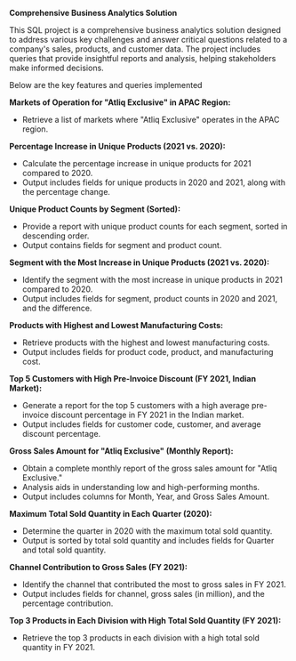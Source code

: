 **Comprehensive Business Analytics Solution**

This SQL project is a comprehensive business analytics solution designed to address various key challenges and answer critical questions related to a company's sales, products, and customer data. The project includes queries that provide insightful reports and analysis, helping stakeholders make informed decisions. 

Below are the key features and queries implemented

 **Markets of Operation for "Atliq Exclusive" in APAC Region:**

- Retrieve a list of markets where "Atliq Exclusive" operates in the APAC region.

 **Percentage Increase in Unique Products (2021 vs. 2020):**

- Calculate the percentage increase in unique products for 2021 compared to 2020.
- Output includes fields for unique products in 2020 and 2021, along with the percentage change.

 **Unique Product Counts by Segment (Sorted):**

- Provide a report with unique product counts for each segment, sorted in descending order.
- Output contains fields for segment and product count.

 **Segment with the Most Increase in Unique Products (2021 vs. 2020):**

- Identify the segment with the most increase in unique products in 2021 compared to 2020.
- Output includes fields for segment, product counts in 2020 and 2021, and the difference.

 **Products with Highest and Lowest Manufacturing Costs:**

- Retrieve products with the highest and lowest manufacturing costs.
- Output includes fields for product code, product, and manufacturing cost.

 **Top 5 Customers with High Pre-Invoice Discount (FY 2021, Indian Market):**

- Generate a report for the top 5 customers with a high average pre-invoice discount percentage in FY 2021 in the Indian market.
- Output includes fields for customer code, customer, and average discount percentage.

 **Gross Sales Amount for "Atliq Exclusive" (Monthly Report):**

- Obtain a complete monthly report of the gross sales amount for "Atliq Exclusive."
- Analysis aids in understanding low and high-performing months.
- Output includes columns for Month, Year, and Gross Sales Amount.

 **Maximum Total Sold Quantity in Each Quarter (2020):**

- Determine the quarter in 2020 with the maximum total sold quantity.
- Output is sorted by total sold quantity and includes fields for Quarter and total sold quantity.

 **Channel Contribution to Gross Sales (FY 2021):**

- Identify the channel that contributed the most to gross sales in FY 2021.
- Output includes fields for channel, gross sales (in million), and the percentage contribution.

 **Top 3 Products in Each Division with High Total Sold Quantity (FY 2021):**

- Retrieve the top 3 products in each division with a high total sold quantity in FY 2021.
